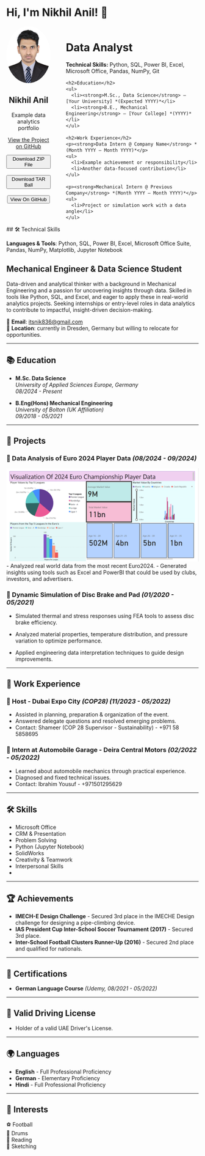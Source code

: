# Hi, I'm Nikhil Anil! 👋
<div style="display: flex; align-items: flex-start; gap: 40px;">

  <!-- Left Column -->
  <div style="flex: 1; max-width: 250px; text-align: center;">
    <img src="assests.img/nikpic.jpg" alt="Nikhil Anil" width="150" style="border-radius: 50%;">
    <h2>Nikhil Anil</h2>
    <p>Example data analytics portfolio</p>
    <p><a href="https://github.com/YOUR_USERNAME/YOUR_REPO" target="_blank">View the Project on GitHub</a></p>
    <a href="YOUR_ZIP_LINK"><button>Download ZIP File</button></a><br><br>
    <a href="YOUR_TAR_LINK"><button>Download TAR Ball</button></a><br><br>
    <a href="https://github.com/YOUR_USERNAME/YOUR_REPO"><button>View On GitHub</button></a>
  </div>

  <!-- Right Column -->
  <div style="flex: 3;">
    <h1>Data Analyst</h1>
    <p><strong>Technical Skills:</strong> Python, SQL, Power BI, Excel, Microsoft Office, Pandas, NumPy, Git</p>

    <h2>Education</h2>
    <ul>
      <li><strong>M.Sc., Data Science</strong> — [Your University] *(Expected YYYY)*</li>
      <li><strong>B.E., Mechanical Engineering</strong> — [Your College] *(YYYY)*</li>
    </ul>

    <h2>Work Experience</h2>
    <p><strong>Data Intern @ Company Name</strong> *(Month YYYY – Month YYYY)*</p>
    <ul>
      <li>Example achievement or responsibility</li>
      <li>Another data-focused contribution</li>
    </ul>

    <p><strong>Mechanical Intern @ Previous Company</strong> *(Month YYYY – Month YYYY)*</p>
    <ul>
      <li>Project or simulation work with a data angle</li>
    </ul>
  </div>

</div>
## 🛠️ Technical Skills

**Languages & Tools**: Python, SQL, Power BI, Excel, Microsoft Office Suite, Pandas, NumPy, Matplotlib, Jupyter Notebook

## Mechanical Engineer & Data Science Student

Data-driven and analytical thinker with a background in Mechanical Engineering and a passion for uncovering insights through data. Skilled in tools like Python, SQL, and Excel, and eager to apply these in real-world analytics projects. Seeking internships or entry-level roles in data analytics to contribute to impactful, insight-driven decision-making.

📧 **Email**: itsnik836@gmail.com  
📍 **Location**: currently in Dresden, Germany but willing to relocate for opportunities. 

---

## 📚 Education

- **M.Sc. Data Science**  
  *University of Applied Sciences Europe, Germany*  
  *08/2024 - Present*
  
- **B.Eng(Hons) Mechanical Engineering**  
  *University of Bolton (UK Affiliation)*  
  *09/2018 - 05/2021*

---

## 🚀 Projects

### 🔹 Data Analysis of Euro 2024 Player Data *(08/2024 - 09/2024)*
<img src="assests.img/dssvisualization.png" alt="Euro 2024 Visualization" width="600"/>
- Analyzed real world data from the most recent Euro2024.
- Generated insights using tools such as Excel and PowerBI that could be used by clubs, investors, and advertisers.

### 🔹 Dynamic Simulation of Disc Brake and Pad *(01/2020 - 05/2021)*
- Simulated thermal and stress responses using FEA tools to assess disc brake efficiency.

- Analyzed material properties, temperature distribution, and pressure variation to optimize performance.

- Applied engineering data interpretation techniques to guide design improvements.

---

## 💼 Work Experience

### 🔹 Host - Dubai Expo City *(COP28)* *(11/2023 - 05/2022)*
- Assisted in planning, preparation & organization of the event.
- Answered delegate questions and resolved emerging problems.
- Contact: Shameer (COP 28 Supervisor - Sustainability) - +971 58 5858695

### 🔹 Intern at Automobile Garage - Deira Central Motors *(02/2022 - 05/2022)*
- Learned about automobile mechanics through practical experience.
- Diagnosed and fixed technical issues.
- Contact: Ibrahim Yousuf - +971501295629

---

## 🛠 Skills

- Microsoft Office  
- CRM & Presentation  
- Problem Solving  
- Python (Jupyter Notebook)  
- SolidWorks  
- Creativity & Teamwork  
- Interpersonal Skills
- 

---

## 🏆 Achievements

- **IMECH-E Design Challenge** - Secured 3rd place in the IMECHE Design challenge for designing a pipe-climbing device.
- **IAS President Cup Inter-School Soccer Tournament (2017)** - Secured 3rd place.
- **Inter-School Football Clusters Runner-Up (2016)** - Secured 2nd place and qualified for nationals.

---

## 📜 Certifications

- **German Language Course** *(Udemy, 08/2021 - 05/2022)*

---

## 🚗 Valid Driving License

- Holder of a valid UAE Driver's License.

---

## 🌍 Languages

- **English** - Full Professional Proficiency
- **German** - Elementary Proficiency
- **Hindi** - Full Professional Proficiency

---

## 🎯 Interests

⚽ Football  
🥁 Drums  
📖 Reading  
🎨 Sketching  

